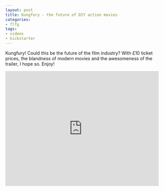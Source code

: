 ```yaml
---
layout: post
title: Kungfury - the future of DIY action movies 
categories:
- flfg
tags:
- videos
- kickstarter
---
```


Kungfury! Could this be the future of the film industry?
With £10 ticket prices, the blandness of modern movies and the 
awesomeness of the trailer, I hope so. Enjoy!
<iframe width="480" height="360" src="http://www.kickstarter.com/projects/kungfury/kung-fury/widget/video.html" frameborder="0" scrolling="no"> </iframe>
